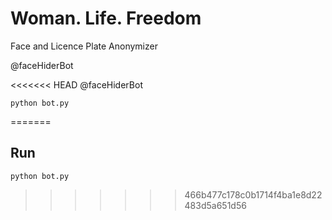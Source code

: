# Woman. Life. Freedom
Face and Licence Plate Anonymizer

@faceHiderBot

<<<<<<< HEAD
@faceHiderBot


```
python bot.py
```
=======
## Run

```
python bot.py
```
>>>>>>> 466b477c178c0b1714f4ba1e8d22483d5a651d56
